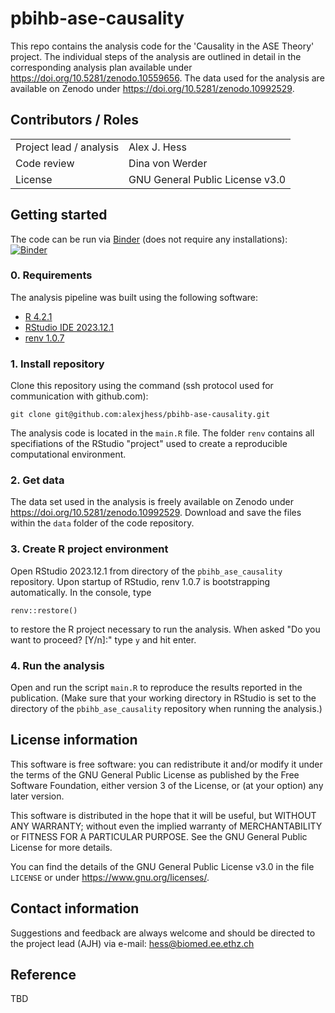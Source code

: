 # pbihb-ase-causality

This repo contains the analysis code for the 'Causality in the ASE Theory' project.
The individual steps of the analysis are outlined in detail in the corresponding analysis plan available under <https://doi.org/10.5281/zenodo.10559656>.
The data used for the analysis are available on Zenodo under <https://doi.org/10.5281/zenodo.10992529>.


## Contributors / Roles
|                               |                                             |
| ----------------------------- | ------------------------------------------- |
| Project lead / analysis       | Alex J. Hess                                |
| Code review                   | Dina von Werder                             |
| License                       | GNU General Public License v3.0             |


## Getting started

The code can be run via [Binder](https://mybinder.org/) (does not require any installations): [![Binder](https://mybinder.org/badge_logo.svg)](https://mybinder.org/v2/gh/alexjhess/pbihb-ase-causality/HEAD)

### 0. Requirements

The analysis pipeline was built using the following software:
* [R 4.2.1](https://cran.r-project.org/)
* [RStudio IDE 2023.12.1](https://docs.posit.co/previous-versions/rstudio/)
* [renv 1.0.7](https://rstudio.github.io/renv/)

### 1. Install repository

Clone this repository using the command (ssh protocol used for communication with github.com):

```
git clone git@github.com:alexjhess/pbihb-ase-causality.git
```

The analysis code is located in the `main.R` file. The folder `renv` contains all specifiations of the RStudio "project" used to create a reproducible computational environment.

### 2. Get data

The data set used in the analysis is freely available on Zenodo under <https://doi.org/10.5281/zenodo.10992529>.
Download and save the files within the `data` folder of the code repository.

### 3. Create R project environment

Open RStudio 2023.12.1 from directory of the `pbihb_ase_causality` repository. Upon startup of RStudio, renv 1.0.7 is bootstrapping automatically.
In the console, type

```
renv::restore()
```

to restore the R project necessary to run the analysis.
When asked "Do you want to proceed? [Y/n]:" type `y` and hit enter.

### 4. Run the analysis

Open and run the script `main.R` to reproduce the results reported in the publication.
(Make sure that your working directory in RStudio is set to the directory of the `pbihb_ase_causality` repository when running the analysis.)


## License information
This software is free software: you can redistribute it and/or modify it under the terms of the GNU General Public License as published by the Free Software Foundation, either version 3 of the License, or (at your option) any later version.

This software is distributed in the hope that it will be useful, but WITHOUT ANY WARRANTY; without even the implied warranty of MERCHANTABILITY or FITNESS FOR A PARTICULAR PURPOSE. See the GNU General Public License for more details.

You can find the details of the GNU General Public License v3.0 in the file `LICENSE` or under <https://www.gnu.org/licenses/>.


## Contact information

Suggestions and feedback are always welcome and should be directed to the project lead (AJH) via e-mail: <hess@biomed.ee.ethz.ch>


## Reference

TBD
